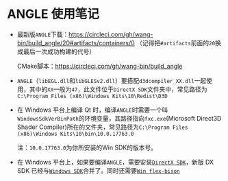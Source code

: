 # ANGLE 使用笔记

- 最新版`ANGLE`下载：<https://circleci.com/gh/wang-bin/build_angle/20#artifacts/containers/0> （记得把`#artifacts`前面的`20`换成最后一次成功构建的代号）

  CMake脚本：<https://circleci.com/gh/wang-bin/build_angle>
- `ANGLE`（`libEGL.dll`和`libGLESv2.dll`）要搭配`d3dcompiler_XX.dll`一起使用，其中的`XX`一般为`47`，此文件位于`DirectX SDK`文件夹中，常见路径为`C:\Program Files (x86)\Windows Kits\10\Redist\D3D`
- 在 Windows 平台上编译 Qt 时，编译`ANGLE`时需要一个叫`WindowsSdkVerBinPath`的环境变量，其路径指向`fxc.exe`(Microsoft Direct3D Shader Compiler)所在的文件夹，常见路径为`C:\Program Files (x86)\Windows Kits\10\bin\10.0.17763.0`

  注：`10.0.17763.0`为你所安装的Win SDK的版本号。
- 在 Windows 平台上，如果要编译`ANGLE`，需要安装[`DirectX SDK`](http://www.microsoft.com/en-us/download/details.aspx?id=6812)，新版 DX SDK 已经与[`Windows SDK`](https://developer.microsoft.com/en-us/windows/downloads/sdk-archive)合并了。同时还需要[`Win flex-bison`](https://sourceforge.net/projects/winflexbison/)
